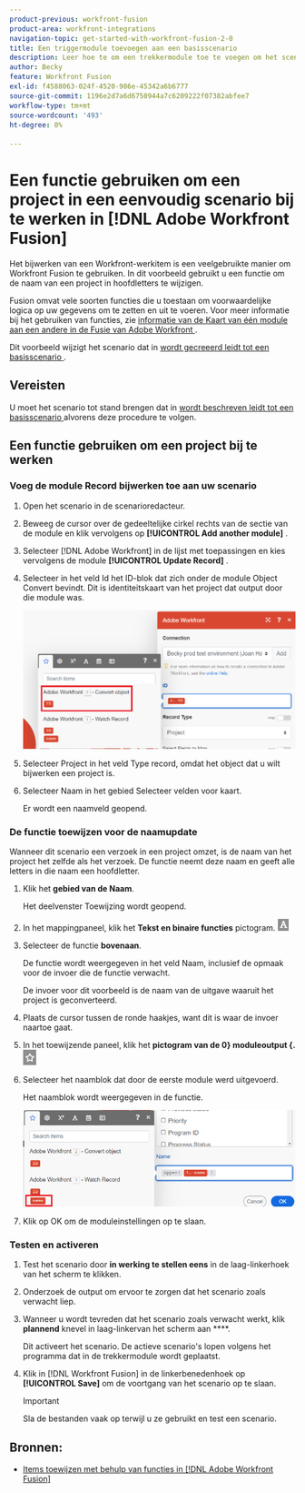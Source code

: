 ```yaml
---
product-previous: workfront-fusion
product-area: workfront-integrations
navigation-topic: get-started-with-workfront-fusion-2-0
title: Een triggermodule toevoegen aan een basisscenario
description: Leer hoe te om een trekkermodule toe te voegen om het scenario toe te staan om periodiek naar nieuwe verzoeken te zoeken en hen in projecten om te zetten.
author: Becky
feature: Workfront Fusion
exl-id: f4588063-024f-4520-986e-45342a6b6777
source-git-commit: 1196e2d7a6d6750944a7c6209222f07382abfee7
workflow-type: tm+mt
source-wordcount: '493'
ht-degree: 0%

---
```


# Een functie gebruiken om een project in een eenvoudig scenario bij te werken in [!DNL Adobe Workfront Fusion]

Het bijwerken van een Workfront-werkitem is een veelgebruikte manier om Workfront Fusion te gebruiken. In dit voorbeeld gebruikt u een functie om de naam van een project in hoofdletters te wijzigen.

Fusion omvat vele soorten functies die u toestaan om voorwaardelijke logica op uw gegevens om te zetten en uit te voeren. Voor meer informatie bij het gebruiken van functies, zie [ informatie van de Kaart van één module aan een andere in de Fusie van Adobe Workfront ](/help/quicksilver/workfront-fusion/mapping/map-information-between-modules.md).

Dit voorbeeld wijzigt het scenario dat in [ wordt gecreeerd leidt tot een basisscenario ](/help/quicksilver/workfront-fusion/get-started/build-practice-scenarios/create-simple-scenario.md).

## Vereisten

U moet het scenario tot stand brengen dat in [ wordt beschreven leidt tot een basisscenario ](/help/quicksilver/workfront-fusion/get-started/build-practice-scenarios/create-simple-scenario.md) alvorens deze procedure te volgen.

## Een functie gebruiken om een project bij te werken

### Voeg de module Record bijwerken toe aan uw scenario

1. Open het scenario in de scenarioredacteur.
1. Beweeg de cursor over de gedeeltelijke cirkel rechts van de sectie van de module en klik vervolgens op **[!UICONTROL Add another module]** .
1. Selecteer [!DNL Adobe Workfront] in de lijst met toepassingen en kies vervolgens de module **[!UICONTROL Update Record]** .
1. Selecteer in het veld Id het ID-blok dat zich onder de module Object Convert bevindt. Dit is identiteitskaart van het project dat output door die module was.

   ![ identiteitskaart van voorwerp van de Bekeerling ](assets/id-convert-object.png)

1. Selecteer Project in het veld Type record, omdat het object dat u wilt bijwerken een project is.
1. Selecteer Naam in het gebied Selecteer velden voor kaart.

   Er wordt een naamveld geopend.

### De functie toewijzen voor de naamupdate

Wanneer dit scenario een verzoek in een project omzet, is de naam van het project het zelfde als het verzoek. De functie neemt deze naam en geeft alle letters in die naam een hoofdletter.

1. Klik het **gebied van de Naam**.

   Het deelvenster Toewijzing wordt geopend.
1. In het mappingpaneel, klik het **Tekst en binaire functies** pictogram. ![ de functies van de Tekst pictogram ](/help/quicksilver/workfront-fusion/functions/assets/toolbar-icon-text&binary-functions.png)
1. Selecteer de functie **bovenaan**.

   De functie wordt weergegeven in het veld Naam, inclusief de opmaak voor de invoer die de functie verwacht.

   De invoer voor dit voorbeeld is de naam van de uitgave waaruit het project is geconverteerd.

1. Plaats de cursor tussen de ronde haakjes, want dit is waar de invoer naartoe gaat.
1. In het toewijzende paneel, klik het **pictogram van de 0} moduleoutput {.** ![ het outputpictogram van de Module ](/help/quicksilver/workfront-fusion/functions/assets/toolbar-icon-functions-you-map-from-other-modules.png)
1. Selecteer het naamblok dat door de eerste module werd uitgevoerd.

   Het naamblok wordt weergegeven in de functie.

   ![ het blok van de Naam in functie ](assets/map-name.png)

1. Klik op OK om de moduleinstellingen op te slaan.

### Testen en activeren

1. Test het scenario door **in werking te stellen eens** in de laag-linkerhoek van het scherm te klikken.
1. Onderzoek de output om ervoor te zorgen dat het scenario zoals verwacht liep.
1. Wanneer u wordt tevreden dat het scenario zoals verwacht werkt, klik **plannend** knevel in laag-linkervan het scherm aan ****.

   Dit activeert het scenario. De actieve scenario&#39;s lopen volgens het programma dat in de trekkermodule wordt geplaatst.
1. Klik in [!DNL Workfront Fusion] in de linkerbenedenhoek op **[!UICONTROL Save]** om de voortgang van het scenario op te slaan.

   >[!IMPORTANT]
   >
   >Sla de bestanden vaak op terwijl u ze gebruikt en test een scenario.

## Bronnen:

* [Items toewijzen met behulp van functies in  [!DNL Adobe Workfront Fusion]](/help/quicksilver/workfront-fusion/mapping/map-information-between-modules.md)

